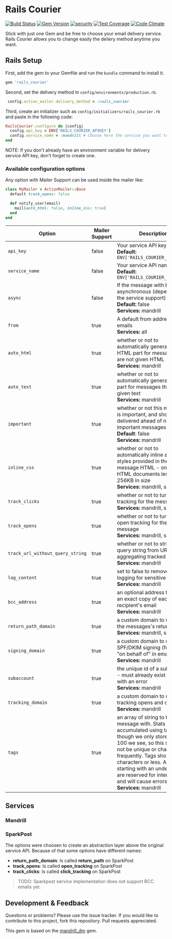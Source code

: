 
# Rails Courier

[![Build Status](https://travis-ci.org/sumoners/rails_courier.svg?branch=master)](https://travis-ci.org/sumoners/rails_courier)
[![Gem Version](https://badge.fury.io/rb/rails_courier.svg)](http://badge.fury.io/rb/rails_courier)
[![security](https://hakiri.io/github/sumoners/rails_courier/master.svg)](https://hakiri.io/github/sumoners/rails_courier/master)
[![Test Coverage](https://codeclimate.com/github/sumoners/rails_courier/badges/coverage.svg)](https://codeclimate.com/github/sumoners/rails_courier/coverage)
[![Code Climate](https://codeclimate.com/github/sumoners/rails_courier/badges/gpa.svg)](https://codeclimate.com/github/sumoners/rails_courier)

Stick with just one Gem and be free to choose your email delivery service. Rails
Courier allows you to change easily the deliery method anytime you want.

## Rails Setup

First, add the gem to your Gemfile and run the `bundle` command to install it.

```ruby
gem 'rails_courier'
```

Second, set the delivery method in `config/environments/production.rb`.

```ruby
 config.action_mailer.delivery_method = :rails_courier
```

Third, create an initializer such as `config/initializers/rails_courier.rb` and
paste in the following code:

```ruby
RailsCourier.configure do |config|
  config.api_key = ENV['RAILS_COURIER_APIKEY']
  config.service_name = :mandrill # Choose here the service you want to use
end
 ```

NOTE: If you don't already have an environment variable for delivery service API
key, don't forget to create one.

### Available configuration options

Any option with Mailer Support can be used inside the mailer like:

```ruby
class MyMailer < ActionMailer::Base
  default track_opens: false

  def notify_user(email)
    mail(auto_html: false, inline_css: true)
  end
end
```

Option     | Mailer Support | Description
-----------|----------------|-------------
`api_key`  | false | Your service API key<br />**Default:** `ENV['RAILS_COURIER_API_KEY']`
`service_name`  | false | Your service API name.<br />**Default:** `ENV['RAILS_COURIER_SERVICE']`
`async` | false | If the message with be sent asynchronous (depends on the service support)<br />**Default:** false<br />**Services:** mandrill
`from` | true | A default from address for all emails<br />**Services:** all
`auto_html` | true |  whether or not to automatically generate an HTML part for messages that are not given HTML<br />**Services:** mandrill
`auto_text` | true | whether or not to automatically generate a text part for messages that are not given text<br />**Services:** mandrill
`important` | true | whether or not this message is important, and should be delivered ahead of non-important messages<br />**Default**: false<br />**Services:** mandrill
`inline_css`  | true | whether or not to automatically inline all CSS styles provided in the message HTML - only for HTML documents less than 256KB in size<br />**Services:** mandrill, sparkpost
`track_clicks` | true | whether or not to turn on click tracking for the message<br />**Services:** mandrill, sparkpost
`track_opens` | true | whether or not to turn on open tracking for the message<br />**Services:** mandrill, sparkpost
`track_url_without_query_string` | true | whether or not to strip the query string from URLs when aggregating tracked URL data<br />**Services:** mandrill
`log_content` | true  |  set to false to remove content logging for sensitive emails<br />**Services:** mandrill
`bcc_address` | true  | an optional address to receive an exact copy of each recipient's email<br />**Services:** mandrill
`return_path_domain` | true | a custom domain to use for the messages's return-path<br />**Services:** mandrill, sparkpost
`signing_domain` | true | a custom domain to use for SPF/DKIM signing (for "via" or "on behalf of" in email clients)<br />**Services:** mandrill
`subaccount` | true  | the unique id of a subaccount - must already exist or will fail with an error<br />**Services:** mandrill
`tracking_domain` | true | a custom domain to use for tracking opens and clicks<br />**Services:** mandrill
`tags` | true | an array of string to tag the message with. Stats are accumulated using tags, though we only store the first 100 we see, so this should not be unique or change frequently. Tags should be 50 characters or less. Any tags starting with an underscore are reserved for internal use and will cause errors.<br />**Services:** mandrill

## Services

### Mandrill

### SparkPost

The options were choosen to create an abstraction layer above the original
service API. Because of that some options have different names:

- **return_path_domain**: Is called **return_path** on SparkPost
- **track_opens**: Is called **open_tracking** on SparkPost
- **track_clicks**: Is called **click_tracking** on SparkPost

> TODO: Sparkpost service implementation does not support BCC emails yet.

## Development & Feedback

Questions or problems? Please use the issue tracker. If you would like to
contribute to this project, fork this repository. Pull requests appreciated.

This gem is based on the [mandrill_dm](https://github.com/mandrill_dm) gem.
